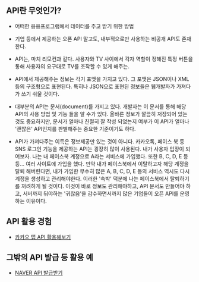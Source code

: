 ## API란 무엇인가?
* 어떠한 응용프로그램에서 데이터를 주고 받기 위한 방법
* 기업 등에서 제공하는 오픈 API 말고도, 내부적으로만 사용하는 비공개 API도 존재한다.
* API는, 마치 리모컨과 같다. 사용자와 TV 사이에서 각자 역할이 정해진 특정 버튼을 통해 사용자의 요구대로 TV를 조작할 수 있게 해주는.
* API에서 제공해주는 정보는 각기 포맷을 가지고 있다. 그 포맷은 JSON이나 XML 등의 구조형으로 표현된다. 특히나 JSON으로 표현된 정보들은 웹개발자가 가져다가 쓰기 쉬울 것이다.
* 대부분의 API는 문서(document)를 가지고 있다. 개발자는 이 문서를 통해 해당 API의 사용 방법 및 기능 들을 알 수가 있다. 올바른 정보가 깔끔히 저장되어 있는 것도 중요하지만, 문서가 얼마나 친절히 잘 작성 되었는지 여부가 이 API가 얼마나 '괜찮은' API인지를 판별해주는 중요한 기준이기도 하다.

* API가 가져다주는 이득은 정보제공만 있는 것이 아니다. 카카오톡, 페이스 북 등 SNS 로그인 기능을 제공하는 API는 굉장히 많이 사용된다. 내가 사용자 입장이 되어보자. 나는 내 페이스북 계정으로 A라는 서비스에 가입했다. 또한 B, C, D, E 등등... 여러 사이트에 가입을 했다. 만약 내가 페이스북에서 이탈하고자 해당 계정을 탈퇴 해버린다면, 내가 가입한 무수히 많은 A, B, C, D, E 등의 서비스 역시도 다시 계정을 생성하고 관리해야한다. 이러한 '속박' 덕분에 나는 페이스북에서 탈퇴하기를 꺼려하게 될 것이다. 이것이 바로 정보도 관리해야하고, API 문서도 만들어야 하고, 서버까지 둬야하는 '귀찮음'을 감수하면서까지 많은 기업들이 오픈 API를 운영하는 이유이다.


## API 활용 경험
* [카카오 맵 API 활용해보기](https://github.com/kion1491/FOSF_MAP)


## 그밖의 API 발급 등 활용 예
* [NAVER API 발급받기](https://visualize.tistory.com/61)
